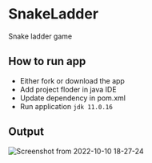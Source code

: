 # SnakeLadder
Snake ladder game



 ## How to run app
 - Either fork or download the app  
 - Add project floder in java IDE
 - Update dependency in pom.xml 
 - Run application `jdk 11.0.16`
 
 
 ## Output
 
 ![Screenshot from 2022-10-10 18-27-24](https://user-images.githubusercontent.com/60652468/194876989-9c96978a-8072-4aa5-b47e-d364a8f38f2e.png)
